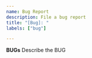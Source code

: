 ```yaml
---
name: Bug Report
description: File a bug report
title: "[Bug]: "
labels: ["bug"]

---
```


**BUGs**
Describe the BUG
